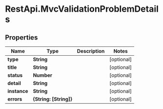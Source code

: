 # RestApi.MvcValidationProblemDetails

## Properties

Name | Type | Description | Notes
------------ | ------------- | ------------- | -------------
**type** | **String** |  | [optional] 
**title** | **String** |  | [optional] 
**status** | **Number** |  | [optional] 
**detail** | **String** |  | [optional] 
**instance** | **String** |  | [optional] 
**errors** | **{String: [String]}** |  | [optional] 


